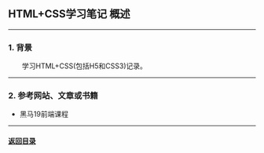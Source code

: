 ## HTML+CSS学习笔记 概述
---
### 1. 背景

&emsp;&emsp;学习HTML+CSS(包括H5和CSS3)记录。

---
### 2. 参考网站、文章或书籍

+ 黑马19前端课程

---

#### [返回目录](./)
